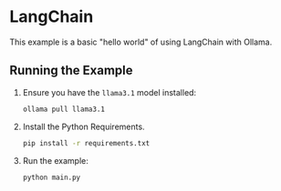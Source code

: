 # LangChain

This example is a basic "hello world" of using LangChain with Ollama.

## Running the Example

1. Ensure you have the `llama3.1` model installed:

   ```bash
   ollama pull llama3.1
   ```

2. Install the Python Requirements.

   ```bash
   pip install -r requirements.txt
   ```

3. Run the example:

   ```bash
   python main.py
   ```
